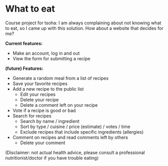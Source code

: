 # What to eat

Course project for tsoha: I am always complaining about not knowing what to eat, so I came up with this solution.
How about a website that decides for me?

**Current features:**
* Make an account, log in and out
* View the form for submitting a recipe

**(future) Features:**
* Generate a random meal from a list of recipes
* Save your favorite recipes
* Add a new recipe to the public list
  * Edit your recipes
  * Delete your recipe
  * Delete a comment left on your recipe
* Vote if a recipe is good or bad
* Search for recipes
  * Search by name / ingredient
  * Sort by type / cuisine / price (estimate) / votes / time
  * Exclude recipes that include specific ingredients (allergies)
* Comment on recipes and read comments left by others
  * Delete your comment

(Disclaimer: not actual health advice, please consult a professional nutritionist/doctor if you have trouble eating)
